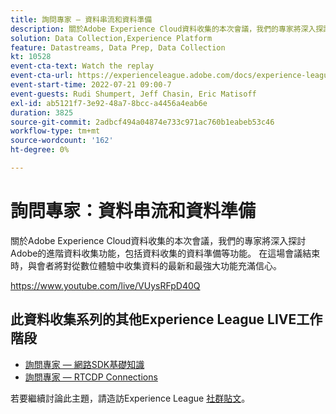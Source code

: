 ```yaml
---
title: 詢問專家 — 資料串流和資料準備
description: 關於Adobe Experience Cloud資料收集的本次會議，我們的專家將深入探討Adobe的進階資料收集功能，包括資料收集的資料準備等功能。 在這場會議結束時，與會者將對從數位體驗中收集資料的最新和最強大功能充滿信心。
solution: Data Collection,Experience Platform
feature: Datastreams, Data Prep, Data Collection
kt: 10528
event-cta-text: Watch the replay
event-cta-url: https://experienceleague.adobe.com/docs/experience-league-live-events/events/episodes/exl-live-episode-07-21-22.html?lang=en
event-start-time: 2022-07-21 09:00-7
event-guests: Rudi Shumpert, Jeff Chasin, Eric Matisoff
exl-id: ab5121f7-3e92-48a7-8bcc-a4456a4eab6e
duration: 3825
source-git-commit: 2adbcf494a04874e733c971ac760b1eabeb53c46
workflow-type: tm+mt
source-wordcount: '162'
ht-degree: 0%

---
```


# 詢問專家：資料串流和資料準備

關於Adobe Experience Cloud資料收集的本次會議，我們的專家將深入探討Adobe的進階資料收集功能，包括資料收集的資料準備等功能。 在這場會議結束時，與會者將對從數位體驗中收集資料的最新和最強大功能充滿信心。

https://www.youtube.com/live/VUysRFpD40Q

## 此資料收集系列的其他Experience League LIVE工作階段

* [詢問專家 — 網路SDK基礎知識](exl-live-episode-05-26-22.md)
* [詢問專家 — RTCDP Connections](exl-live-episode-06-23-22.md)

若要繼續討論此主題，請造訪Experience League [社群貼文](https://experienceleaguecommunities.adobe.com/t5/adobe-experience-platform/aep-community-qna-coffee-break-7-21-22-10-30am-pt-adobe/td-p/461503)。

